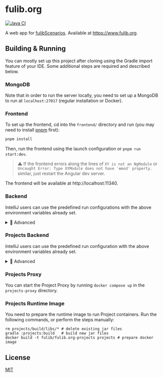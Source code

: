 # fulib.org

[![Java CI](https://github.com/fujaba/fulib.org/workflows/Java%20CI/badge.svg)](https://github.com/fujaba/fulib.org/actions)

A web app for [fulibScenarios](https://github.com/fujaba/fulibScenarios).
Available at https://www.fulib.org.

## Building & Running

You can mostly set up this project after cloning using the Gradle import feature of your IDE.
Some additional steps are required and described below.

### MongoDB

Note that in order to run the server locally, you need to set up a MongoDB to run at `localhost:27017` (regular installation or Docker).

### Frontend

To set up the frontend, cd into the `frontend/` directory and run (you may need to install [pnpm](https://pnpm.io/) first):

```sh
pnpm install
```

Then, run the frontend using the launch configuration or `pnpm run start:dev`.

> ⚠️ If the frontend errors along the lines of `XY is not an NgModule` or `Uncaught Error: Type XYModule does not have 'ɵmod' property.` similar, just restart the Angular dev server.

The frontend will be available at http://localhost:11340.

### Backend

IntelliJ users can use the predefined run configurations with the above environment variables already set.

<details>
  <summary>🔬 Advanced</summary>

Make sure you set the following environment variables before running:

```properties
FULIB_CORS=true
FULIB_MONGO_URL=mongodb://localhost:27017/fulib-org
```

</details>

### Projects Backend

IntelliJ users can use the predefined run configuration with the above environment variables already set.

<details>
  <summary>🔬 Advanced</summary>

To run the Projects backend, you need to set the following environment variables:

```
FULIB_CORS=true
FULIB_MONGO_URL=mongodb://localhost:27017/fulib-org
FULIB_PROJECTS_DATA_DIR=data
FULIB_PROJECTS_PROXY_URL=http://localhost:8080
FULIB_PROJECTS_CONTAINER_IMAGE=fulib/fulib.org-projects
```

</details>

### Projects Proxy

You can start the Project Proxy by running `docker compose up` in the `projects-proxy` directory.

### Projects Runtime Image

You need to prepare the runtime image to run Project containers.
Run the following commands, or perform the steps manually:

```
rm projects/build/libs/* # delete existing jar files
gradle :projects:build   # build new jar files
docker build -t fulib/fulib.org-projects projects # prepare docker image
```

## License

[MIT](LICENSE.md)
